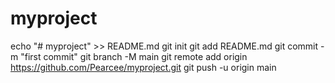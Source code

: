 # myproject

echo "# myproject" >> README.md
git init
git add README.md
git commit -m "first commit"
git branch -M main
git remote add origin https://github.com/Pearcee/myproject.git
git push -u origin main
